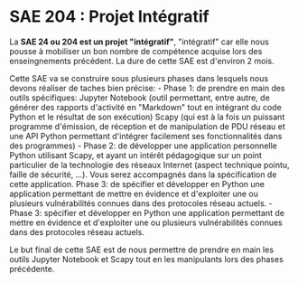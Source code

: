 # SAE 204 : Projet Intégratif

La __**SAE** 24 ou 204 est un projet "intégratif"__, "intégratif" car elle nous pousse à mobiliser un bon nombre de compétence acquise lors des enseingnements précédent. La dure de cette SAE est d'environ 2 mois.

Cette SAE va se construire sous plusieurs phases dans lesquels nous devons réaliser de taches bien précise:
    - Phase 1: de prendre en main des outils spécifiques:
        Jupyter Notebook (outil permettant, entre autre, de générer des rapports d'activité en "Markdown" tout en intégrant du code Python et le résultat de son exécution)
        Scapy (qui est à la fois un puissant programme d'émission, de réception et de manipulation de PDU réseau et une API Python permettant d'intégrer facilement ses fonctionnalités dans des programmes)
    - Phase 2: de développer une application personnelle Python utilisant Scapy, et ayant un intérêt pédagogique sur un point particulier de la technologie des réseaux Internet  (aspect technique pointu, faille de sécurité, ...). Vous serez accompagnés dans la spécification de cette application.
    Phase 3: de spécifier et développer en Python une application permettant de mettre en évidence et d'exploiter une ou plusieurs vulnérabilités connues dans des protocoles réseau  actuels.
    - Phase 3: spécifier et développer en Python une application permettant de mettre en évidence et d'exploiter une ou plusieurs vulnérabilités connues dans des protocoles réseau  actuels.

Le but final de cette SAE est de nous permettre de prendre en main les outils Jupyter Notebook et Scapy tout en les manipulants lors des phases précédente.